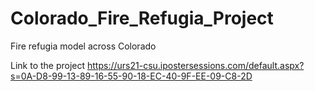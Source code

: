 # Colorado_Fire_Refugia_Project
Fire refugia model across Colorado

Link to the project
https://urs21-csu.ipostersessions.com/default.aspx?s=0A-D8-99-13-89-16-55-90-18-EC-40-9F-EE-09-C8-2D
